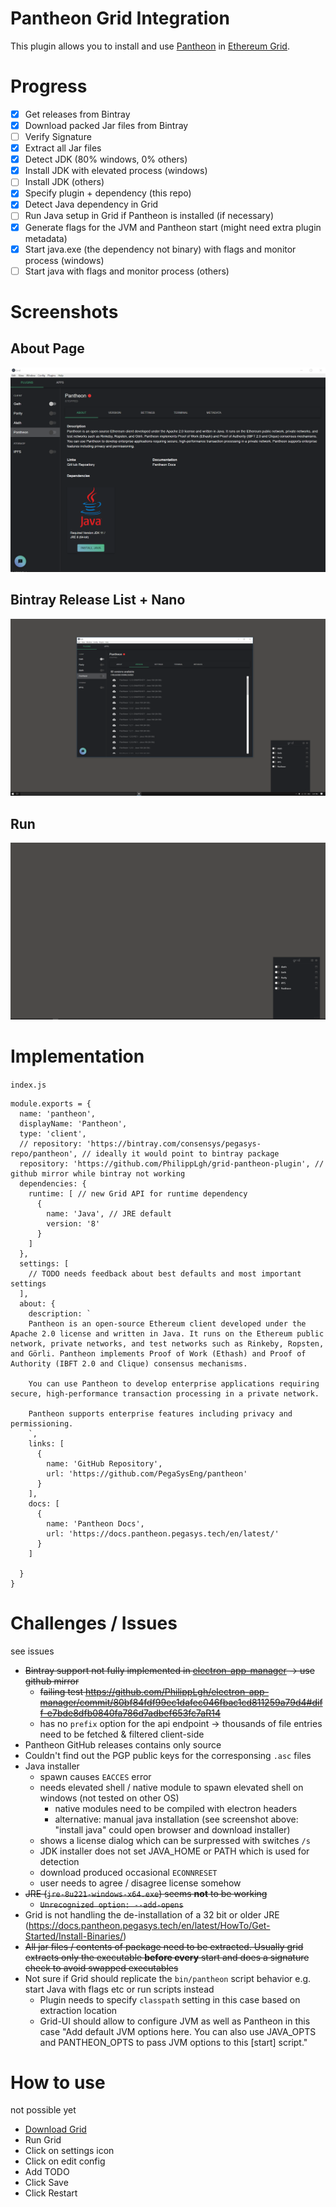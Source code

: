 # Pantheon Grid Integration

This plugin allows you to install and use [Pantheon](https://docs.pantheon.pegasys.tech/en/latest/) in [Ethereum Grid](http://grid.ethereum.org).

# Progress

- [x] Get releases from Bintray
- [x] Download packed Jar files from Bintray
- [ ] Verify Signature
- [x] Extract all Jar files
- [x] Detect JDK (80% windows, 0% others)
- [x] Install JDK with elevated process (windows)
- [ ] Install JDK (others)
- [x] Specify plugin + dependency (this repo)
- [x] Detect Java dependency in Grid 
- [ ] Run Java setup in Grid if Pantheon is installed (if necessary)
- [x] Generate flags for the JVM and Pantheon start (might need extra plugin metadata)
- [x] Start java.exe (the dependency not binary) with flags and monitor process (windows)
- [ ] Start java with flags and monitor process (others)

# Screenshots
## About Page
![about page](./assets/about_page.PNG)

## Bintray Release List + Nano
![version list](./assets/pantheon_grid.png)

## Run
![version list](./assets/pantheon_start2.gif)

# Implementation
`index.js`
```
module.exports = {
  name: 'pantheon',
  displayName: 'Pantheon',
  type: 'client',
  // repository: 'https://bintray.com/consensys/pegasys-repo/pantheon', // ideally it would point to bintray package
  repository: 'https://github.com/PhilippLgh/grid-pantheon-plugin', // github mirror while bintray not working
  dependencies: {
    runtime: [ // new Grid API for runtime dependency
      {
        name: 'Java', // JRE default
        version: '8'
      }
    ]
  },
  settings: [
    // TODO needs feedback about best defaults and most important settings
  ],
  about: {
    description: `
    Pantheon is an open-source Ethereum client developed under the Apache 2.0 license and written in Java. It runs on the Ethereum public network, private networks, and test networks such as Rinkeby, Ropsten, and Görli. Pantheon implements Proof of Work (Ethash) and Proof of Authority (IBFT 2.0 and Clique) consensus mechanisms.

    You can use Pantheon to develop enterprise applications requiring secure, high-performance transaction processing in a private network.

    Pantheon supports enterprise features including privacy and permissioning.
    `,
    links: [
      {
        name: 'GitHub Repository',
        url: 'https://github.com/PegaSysEng/pantheon'
      }
    ],
    docs: [
      {
        name: 'Pantheon Docs',
        url: 'https://docs.pantheon.pegasys.tech/en/latest/'
      }
    ]

  }
}
```

# Challenges / Issues
see issues
- ~~Bintray support not fully implemented in [electron-app-manager](https://github.com/PhilippLgh/electron-app-manager) -> use github mirror~~
  - ~~failing test https://github.com/PhilippLgh/electron-app-manager/commit/80bf84fdf99ec1dafec046fbac1cd811259a79d4#diff-e7bde8dfb0840fa786d7adbef653fc7aR14~~
  - has no `prefix` option for the api endpoint -> thousands of file entries need to be fetched & filtered client-side 
- Pantheon GitHub releases contains only source
- Couldn't find out the PGP public keys for the corresponsing `.asc` files
- Java installer
  - spawn causes `EACCES` error
  - needs elevated shell / native module to spawn elevated shell on windows (not tested on other OS)
    - native modules need to be compiled with electron headers
    - alternative: manual java installation (see screenshot above: "install java" could open browser and download installer)
  - shows a license dialog which can be surpressed with switches `/s`
  - JDK installer does not set JAVA_HOME or PATH which is used for detection
  - download produced occasional `ECONNRESET`
  - user needs to agree / disagree license somehow
- ~~JRE (`jre-8u221-windows-x64.exe`) seems **not** to be working~~
  - ~~`Unrecognized option: --add-opens`~~
- Grid is not handling the de-installation of a 32 bit or older JRE (https://docs.pantheon.pegasys.tech/en/latest/HowTo/Get-Started/Install-Binaries/)
- ~~All jar files / contents of package need to be extracted. Usually grid extracts only the executable **before every** start and does a signature check to avoid swapped executables~~
- Not sure if Grid should replicate the `bin/pantheon` script behavior e.g. start Java with flags etc or run scripts instead
  - Plugin needs to specify `classpath` setting in this case based on extraction location
  - Grid-UI should allow to configure JVM as well as Pantheon in this case "Add default JVM options here. You can also use JAVA_OPTS and PANTHEON_OPTS to pass JVM options to this [start] script."


# How to use 
not possible yet
- [Download Grid](https://grid.ethereum.org/)
- Run Grid
- Click on settings icon
- Click on edit config
- Add TODO
- Click Save
- Click Restart